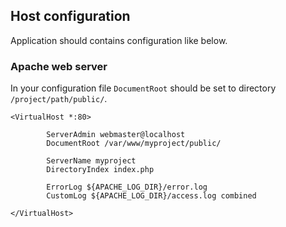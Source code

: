 
## Host configuration

Application should contains configuration like below.

### Apache web server

In your configuration file `DocumentRoot` should be set to directory `/project/path/public/`.

```
<VirtualHost *:80>

        ServerAdmin webmaster@localhost
        DocumentRoot /var/www/myproject/public/

        ServerName myproject
        DirectoryIndex index.php

        ErrorLog ${APACHE_LOG_DIR}/error.log
        CustomLog ${APACHE_LOG_DIR}/access.log combined

</VirtualHost>
```